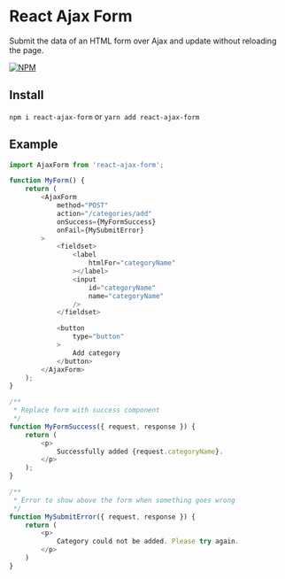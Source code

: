 # React Ajax Form

Submit the data of an HTML form over Ajax and update without reloading the page.

[![NPM](https://img.shields.io/npm/v/react-ajax-form/latest.svg?label=npm)](https://npmjs.com/package/react-ajax-form)

## Install

`npm i react-ajax-form` or `yarn add react-ajax-form`

## Example

```js
import AjaxForm from 'react-ajax-form';

function MyForm() {
    return (
        <AjaxForm
            method="POST"
            action="/categories/add"
            onSuccess={MyFormSuccess}
            onFail={MySubmitError}
        >
            <fieldset>
                <label
                    htmlFor="categoryName"
                ></label>
                <input
                    id="categoryName"
                    name="categoryName"
                />
            </fieldset>

            <button
                type="button"
            >
                Add category
            </button>
        </AjaxForm>
    );
}

/**
 * Replace form with success component
 */
function MyFormSuccess({ request, response }) {
    return (
        <p>
            Successfully added {request.categoryName}.
        </p>
    );
}

/**
 * Error to show above the form when something goes wrong
 */
function MySubmitError({ request, response }) {
    return (
        <p>
            Category could not be added. Please try again.
        </p>
    )
}
```